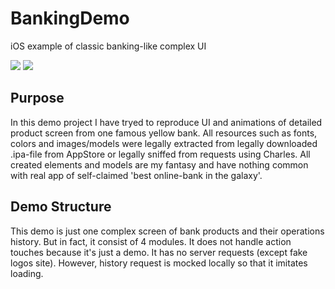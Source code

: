# BankingDemo
iOS example of classic banking-like complex UI


![](demo/demo.gif)                  ![](demo/demo2.gif)


## Purpose

In this demo project I have tryed to reproduce UI and animations of detailed product screen from one famous yellow bank.
All resources such as fonts, colors and images/models were legally extracted from legally downloaded .ipa-file from AppStore or legally sniffed from requests using Charles.
All created elements and models are my fantasy and have nothing common with real app of self-claimed 'best online-bank in the galaxy'.

## Demo Structure

This demo is just one complex screen of bank products and their operations history. But in fact, it consist of 4 modules. 
It does not handle action touches because it's just a demo.
It has no server requests (except fake logos site). However, history request is mocked locally so that it imitates loading.





